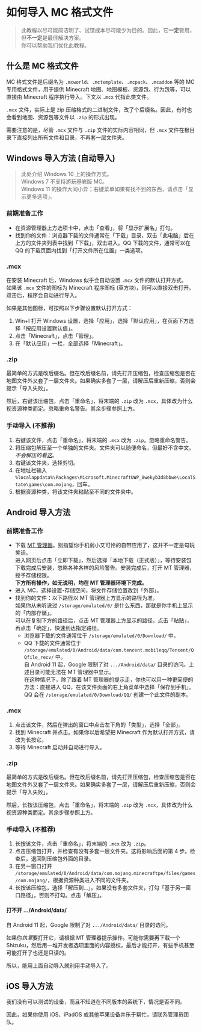 # 如何导入 MC 格式文件

> 此教程以尽可能简洁明了、试错成本尽可能少为目的。因此，它**一定**管用，但**不一定**是最佳解决方案。  
  你可以帮助我们优化此教程。

## 什么是 MC 格式文件

MC 格式文件是后缀名为 `.mcworld`、`.mctemplate`、`.mcpack`、`.mcaddon` 等的 MC 专用格式文件，用于提供 Minecraft 地图、地图模板、资源包、行为包等，可以直接由 Minecraft 程序执行导入。下文以 `.mcx` 代指此类文件。

`.mcx` 文件，实际上是 zip 压缩格式的二进制文件，改了个后缀名。因此，有时也会看到地图、资源包等文件以 `.zip` 的形式出现。

需要注意的是，尽管 `.mcx` 文件与 `.zip` 文件的实际内容相同，但 `.mcx` 文件在根目录下直接列出所有文件和目录，不再套一层文件夹。

## Windows 导入方法 (自动导入)

> 此处介绍 Windows 10 上的操作方式。  
  Windows 7 不支持游玩基岩版 MC。  
  Windows 11 的操作大同小异；右键菜单如果有找不到的东西，请点击「显示更多选项」。

### 前期准备工作

- 在资源管理器上方选项卡中，点击「查看」，将「显示扩展名」打勾。
- 找到你的文件：浏览器下载的文件通常在「下载」目录，双击「此电脑」后在上方的文件夹列表中找到「下载」，双击进入。QQ 下载的文件，通常可以在 QQ 的下载页面内找到「打开文件所在位置」一类选项。

### .mcx

在安装 Minecraft 后，Windows 似乎会自动设置 `.mcx` 文件的默认打开方式。  
如果该 `.mcx` 文件的图标为 Minecraft 程序图标 (草方块)，则可以直接双击打开。双击后，程序会自动进行导入。

如果是其他图标，可按照以下步骤设置默认打开方式：

1. Win+I 打开 Windows 设置，选择「应用」，选择「默认应用」，在页面下方选择「按应用设置默认值」。
2. 点击「Minecraft」，点击「管理」。
3. 在「默认应用」一栏，全部选择「Minecraft」。

### .zip

最简单的方式是改后缀名。但在改后缀名前，请先打开压缩包，检查压缩包是否在地图文件外又套了一层文件夹。如果确实多套了一层，请解压后重新压缩，否则会提示「导入失败」。

然后，右键该压缩包，点击「重命名」，将末端的 `.zip` 改为 `.mcx`，具体改为什么视资源种类而定。忽略重命名警告。其余步骤参照上方。

### 手动导入 (不推荐)

1. 右键该文件，点击「重命名」，将末端的 `.mcx` 改为 `.zip`。忽略重命名警告。
2. 将压缩包解压至一个单独的文件夹。文件夹可以随便命名，但最好不含中文。*不会解压的看[这](zip_unzip_windows.md)。*
3. 右键该文件夹，选择剪切。
4. 在地址栏输入 `%localappdata%\Packages\Microsoft.MinecraftUWP_8wekyb3d8bbwe\LocalState\games\com.mojang`，回车。
5. 根据资源种类，将该文件夹粘贴至不同的文件夹中。

## Android 导入方法

### 前期准备工作

- 下载 [MT 管理器](https://mt2.cn)。别指望你手机弱小又可怜的自带应用了，这并不一定是句玩笑话。  
  进入网页后点击「立即下载」，然后选择「本地下载（正式版）」，等待安装包下载完成后安装，忽略各种各样的风险警告。安装完成后，打开 MT 管理器，授予存储权限。  
  **下方所有操作，如无说明，均在 MT 管理器环境下完成。**
- 进入 MC，选择设置-存储空间，将文件存储位置改到「外部」。
- 找到你的文件：以下路径以 MT 管理器上方显示的路径为准。  
  如果你从未听说过 `/storage/emulated/0/` 是什么东西，那就是你手机上显示的「内部存储」。  
  可以在复制下方的路径后，点击 MT 管理器上方显示的路径，点击「粘贴」，再点击「确定」，快速到达指定路径。
  - 浏览器下载的文件通常位于 `/storage/emulated/0/Download/` 中。
  - QQ 下载的文件通常位于 `/storage/emulated/0/Android/data/com.tencent.mobileqq/Tencent/QQfile_recv/` 中。  
    自 Android 11 起，Google 限制了对 `.../Android/data/` 目录的访问。上述目录可能无法在 MT 管理器中显示。  
    在这种情况下，除了跟着 MT 管理器的提示走，你也可以用一种更简便的方法：直接进入 QQ，在该文件页面的右上角菜单中选择「保存到手机」。QQ 会在 `/storage/emulated/0/Download/QQ/` 创建一个此文件的副本。

### .mcx

1. 点击该文件，然后在弹出的窗口中点击左下角的「类型」，选择「全部」。
2. 找到 Minecraft 并点击。如果你以后希望把 Minecraft 作为默认打开方式，请改为长按它。
3. 等待 Minecraft 启动并自动进行导入。

### .zip

最简单的方式是改后缀名。但在改后缀名前，请先打开压缩包，检查压缩包是否在地图文件外又套了一层文件夹。如果确实多套了一层，请解压后重新压缩，否则会提示「导入失败」。

然后，长按该压缩包，点击「重命名」，将末端的 `.zip` 改为 `.mcx`，具体改为什么视资源种类而定。其余步骤参照上方。

### 手动导入 (不推荐)

1. 长按该文件，点击「重命名」，将末端的 `.mcx` 改为 `.zip`。
2. 点击压缩包打开，并检查有没有多套一层文件夹。这将影响后面的第 4 步。检查后，退回到压缩包外面的目录。
3. 在另一窗口打开 `/storage/emulated/0/Android/data/com.mojang.minecraftpe/files/games/com.mojang/`，根据资源种类进入不同的文件夹。
4. 长按该压缩包，选择「解压到…」。如果没有多套文件夹，打勾「基于另一窗口路径」，否则不打勾。点击「解压」。

#### 打不开 .../Android/data/

自 Android 11 起，Google 限制了对 `.../Android/data/` 目录的访问。

如果你*执意*要打开它，请根据 MT 管理器提示操作。可能你需要再下载一个 Shizuku，然后用一堆开发者选项里面的内容授权，最后才能打开，有些手机甚至可能打开了也还是只读的。

所以，能用上面自动导入就别用手动导入了。

## iOS 导入方法

我们没有可以测试的设备，而且不知道在不同版本的系统下，情况是否不同。

因此，如果你使用 iOS、iPadOS 或其他苹果设备并乐于帮忙，请联系管理员团队。
